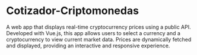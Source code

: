# Cotizador-Criptomonedas
A web app that displays real-time cryptocurrency prices using a public API. Developed with Vue.js, this app allows users to select a currency and a cryptocurrency to view current market data. Prices are dynamically fetched and displayed, providing an interactive and responsive experience.

